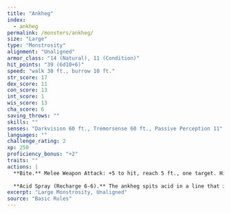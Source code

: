 ```yaml
---
title: "Ankheg"
index:
  - ankheg
permalink: /monsters/ankheg/
size: "Large"
type: "Monstrosity"
alignment: "Unaligned"
armor_class: "14 (Natural), 11 (Condition)"
hit_points: "39 (6d10+6)"
speed: "walk 30 ft., burrow 10 ft."
str_score: 17
dex_score: 11
con_score: 13
int_score: 1
wis_score: 13
cha_score: 6
saving_throws: ""
skills: ""
senses: "Darkvision 60 ft., Tremorsense 60 ft., Passive Perception 11"
languages: ""
challenge_rating: 2
xp: 250
proficiency_bonus: "+2"
traits: ""
actions: |
  **Bite.** Melee Weapon Attack: +5 to hit, reach 5 ft., one target. Hit: 10 (2d6 + 3) slashing damage plus 3 (1d6) acid damage. If the target is a Large or smaller creature, it is grappled (escape DC 13). Until this grapple ends, the ankheg can bite only the grappled creature and has advantage on attack rolls to do so.
  
  **Acid Spray (Recharge 6-6).** The ankheg spits acid in a line that is 30 ft. long and 5 ft. wide, provided that it has no creature grappled. Each creature in that line must make a DC 13 Dexterity saving throw, taking 10 (3d6) acid damage on a failed save, or half as much damage on a successful one.  
excerpt: "Large Monstrosity, Unaligned"
source: "Basic Rules"
---
```

